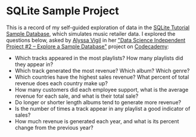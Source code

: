 # SQLite Sample Project

This is a record of my self-guided exploration of data in the [SQLite Tutorial](https://www.sqlitetutorial.net/) [Sample Database](https://www.sqlitetutorial.net/sqlite-sample-database/), which simulates music retailer data. I explored the questions below, asked by [Alyssa Vigil](https://discuss.codecademy.com/u/alyssavigil/summary) in her ["Data Science Independent Project #2 – Explore a Sample Database"](https://discuss.codecademy.com/t/data-science-independent-project-2-explore-a-sample-database/419945) project on [Codecademy](https://www.codecademy.com/about):

- Which tracks appeared in the most playlists? How many playlists did they appear in?
- Which track generated the most revenue? Which album? Which genre?
- Which countries have the highest sales revenue? What percent of total revenue does each country make up?
- How many customers did each employee support, what is the average revenue for each sale, and what is their total sale?
- Do longer or shorter length albums tend to generate more revenue?
- Is the number of times a track appear in any playlist a good indicator of sales?
- How much revenue is generated each year, and what is its percent change from the previous year?
